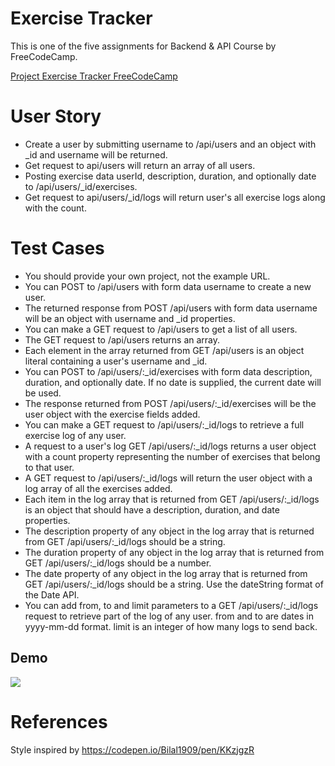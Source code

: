# Exercise Tracker
This is one of the five assignments for Backend & API Course by FreeCodeCamp.

<a href="https://www.freecodecamp.org/learn/back-end-development-and-apis/back-end-development-and-apis-projects/exercise-tracker">
Project Exercise Tracker FreeCodeCamp
</a>

# User Story
* Create a user by submitting username to /api/users and an object with _id and username will be returned.
* Get request to api/users will return an array of all users.
* Posting exercise data userId, description, duration, and optionally date to /api/users/_id/exercises.
* Get request to api/users/_id/logs will return user's all exercise logs along with the count.

# Test Cases
- You should provide your own project, not the example URL.
- You can POST to /api/users with form data username to create a new user.
- The returned response from POST /api/users with form data username will be an object with username and _id properties.
- You can make a GET request to /api/users to get a list of all users.
- The GET request to /api/users returns an array.
- Each element in the array returned from GET /api/users is an object literal containing a user's username and _id.
- You can POST to /api/users/:_id/exercises with form data description, duration, and optionally date. If no date is supplied, the current date will be used.
- The response returned from POST /api/users/:_id/exercises will be the user object with the exercise fields added.
- You can make a GET request to /api/users/:_id/logs to retrieve a full exercise log of any user.
- A request to a user's log GET /api/users/:_id/logs returns a user object with a count property representing the number of exercises that belong to that user.
- A GET request to /api/users/:_id/logs will return the user object with a log array of all the exercises added.
- Each item in the log array that is returned from GET /api/users/:_id/logs is an object that should have a description, duration, and date properties.
- The description property of any object in the log array that is returned from GET /api/users/:_id/logs should be a string.
- The duration property of any object in the log array that is returned from GET /api/users/:_id/logs should be a number.
- The date property of any object in the log array that is returned from GET /api/users/:_id/logs should be a string. Use the dateString format of the Date API.
- You can add from, to and limit parameters to a GET /api/users/:_id/logs request to retrieve part of the log of any user. from and to are dates in yyyy-mm-dd format. limit is an integer of how many logs to send back.

## Demo

<img src="/demo/ExerciseTracker_Demo.gif">


# References

Style inspired by https://codepen.io/Bilal1909/pen/KKzjgzR